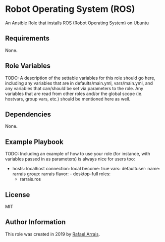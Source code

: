 Robot Operating System (ROS)
=========

An Ansible Role that installs ROS (Robot Operating System) on Ubuntu

Requirements
------------

None.

Role Variables
--------------

TODO: A description of the settable variables for this role should go here, including any variables that are in defaults/main.yml, vars/main.yml, and any variables that can/should be set via parameters to the role. Any variables that are read from other roles and/or the global scope (ie. hostvars, group vars, etc.) should be mentioned here as well.

Dependencies
------------

None.

Example Playbook
----------------

TODO: Including an example of how to use your role (for instance, with variables passed in as parameters) is always nice for users too:

   - hosts: localhost
     connection: local
     become: true
     vars:
       defaultuser:
           name: rarrais
           group: rarrais
       flavor:
           - desktop-full
     roles:
       - rarrais.ros

License
-------

MIT

Author Information
------------------

This role was created in 2019 by [Rafael Arrais](https://github.com/rarrais).
